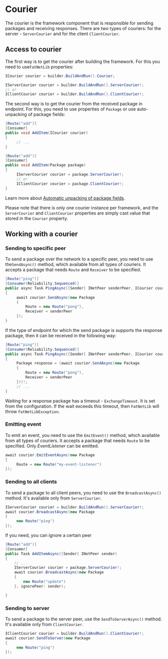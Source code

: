 ﻿# Courier

The courier is the framework component that is responsible for sending packages and receiving responses.
There are two types of couriers: for the server - `ServerCourier` and for the client `ClientCourier`.

## Access to courier

The first way is to get the courier after building the framework. For this you need to use`FatNetLib` properties:

```c#
ICourier courier = builder.BuildAndRun().Courier;
```

```c#
IServerCourier courier = builder.BuildAndRun().ServerCourier!;
// or
IClientCourier courier = builder.BuildAndRun().ClientCourier!;
```

The second way is to get the courier from the received package in endpoint. For this, you need to use properties
of `Package` or use auto-unpacking of package fields:

```c#
[Route("add")]
[Consumer]
public void AddItem(ICourier courier)
{
     // ...
}
```

```c#
[Route("add")]
[Consumer]
public void AddItem(Package package)
{
     IServerCourier courier = package.ServerCourier!;
     // or
     IClientCourier courier = package.ClientCourier!;
}
```

Learn more about [Automatic unpacking of package fields](2-endpoints.md).

Please note that there is only one courier instance per framework, and the `ServerCourier` and `ClientCourier`
properties are simply cast value that stored in the `Courier` property.

## Working with a courier

### Sending to specific peer
To send a package over the network to a specific peer, you need to use the`SendAsync()` method, which available from all
types of couriers. It accepts a package that needs  `Route` and  `Receiver` to be specified.

```c#
[Route("ping")]
[Consumer(Reliability.Sequenced)]
public async Task PingAsync([Sender] INetPeer senderPeer, ICourier courier)
{
     await courier.SendAsync(new Package
     {
         Route = new Route("pong"),
         Receiver = senderPeer
     });
}
```

If the type of endpoint for which the send package is supports the response package, then it can be received in the
following way:

```c#
[Route("ping")]
[Consumer(Reliability.Sequenced)]
public async Task PingAsync([Sender] INetPeer senderPeer, ICourier courier)
{
     Package response = (await courier.SendAsync(new Package
     {
         Route = new Route("pong"),
         Receiver = senderPeer
     }))!;
     // ...
}
```

Waiting for a response package has a timeout - `ExchangeTimeout`. It is set from the configuration. If the wait exceeds
this timeout, then `FatNetLib` will throw `FatNetLibException`.

### Emitting event
To emit an event, you need to use the `EmitEvent()` method, which available from all types of couriers. It accepts a
package that needs `Route` to be specified. Only *EventListener* can be emitted.

```c#
await courier.EmitEventAsync(new Package
{
     Route = new Route("my-event-listener")
});
```

### Sending to all clients
To send a package to all client peers, you need to use the `BroadcastAsync()` method.
It's available only from `ServerCourier`.

```c#
IServerCourier courier = builder.BuildAndRun().ServerCourier!;
await courier.BroadcastAsync(new Package
{
     new Route("ping")
});
```

If you need, you can ignore a certain peer

```c#
[Route("add")]
[Consumer]
public Task AddItemAsync([Sender] INetPeer sender)
{
    // ...
    IServerCourier courier = package.ServerCourier!;
    await courier.BroadcastAsync(new Package
    {
        new Route("update")
    }, ignorePeer: sender);

}
```

### Sending to server
To send a package to the server peer, use the `SendToServerAsync()` method. It's available
only from `ClientCourier`.

```c#
IClientCourier courier = builder.BuildAndRun().ClientCourier!;
await courier.SendToServer(new Package
{
     new Route("ping")
});
```